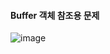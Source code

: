 #### Buffer 객체 참조용 문제
![image](https://github.com/ktu0709/java_study/assets/44633204/ee4ba6a5-d7ac-4530-b80d-23eaaf45bcbb)
